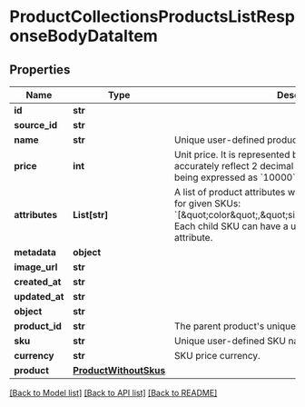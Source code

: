 # ProductCollectionsProductsListResponseBodyDataItem


## Properties

Name | Type | Description | Notes
------------ | ------------- | ------------- | -------------
**id** | **str** |  | [optional] 
**source_id** | **str** |  | [optional] 
**name** | **str** | Unique user-defined product name. | [optional] 
**price** | **int** | Unit price. It is represented by a value multiplied by 100 to accurately reflect 2 decimal places, such as &#x60;$100.00&#x60; being expressed as &#x60;10000&#x60;. | [optional] 
**attributes** | **List[str]** | A list of product attributes whose values you can customize for given SKUs: &#x60;[\&quot;color\&quot;,\&quot;size\&quot;,\&quot;ranking\&quot;]&#x60;. Each child SKU can have a unique value for a given attribute. | [optional] 
**metadata** | **object** |  | [optional] 
**image_url** | **str** |  | [optional] 
**created_at** | **str** |  | [optional] 
**updated_at** | **str** |  | [optional] 
**object** | **str** |  | [optional] 
**product_id** | **str** | The parent product&#39;s unique ID. | [optional] 
**sku** | **str** | Unique user-defined SKU name. | [optional] 
**currency** | **str** | SKU price currency. | [optional] 
**product** | [**ProductWithoutSkus**](ProductWithoutSkus.md) |  | [optional] 

[[Back to Model list]](../README.md#documentation-for-models) [[Back to API list]](../README.md#documentation-for-api-endpoints) [[Back to README]](../README.md)


